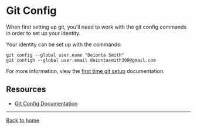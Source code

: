 # Git Config

When first setting up git, you'll need to work with the git config commands in order to set up your identity.

Your identity can be set up with the commands:

```
git config --global user.name "Deionta Smith"
git configh --global user.email deiontasmith309@gmail.com
```

For more information, view the [first time git setup](https://git-scm.com/book/en/v2/Getting-Started-First-Time-Git-Setup) documentation.

## Resources
- [Git Config Documentation](https://git.scm.com/docs/git-config)

---
[Back to home](../README.md)

